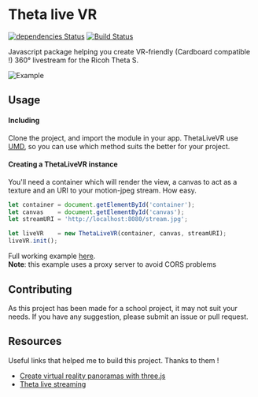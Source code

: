 # Theta live VR
[![dependencies Status](https://david-dm.org/PymZoR/ThetaLiveVR/status.svg)](https://david-dm.org/PymZoR/ThetaLiveVR) [![Build Status](https://travis-ci.org/PymZoR/ThetaLiveVR.svg)](https://travis-ci.org/PymZoR/ThetaLiveVR)  

Javascript package helping you create VR-friendly (Cardboard compatible !) 360° livestream
for the Ricoh Theta S.


![Example](https://thumbs.gfycat.com/VariableDampDutchsmoushond-size_restricted.gif)


## Usage
#### Including
Clone the project, and import the module in your app. ThetaLiveVR use [UMD](https://github.com/umdjs/umd), so you can use which method suits the better for your project.


#### Creating a ThetaLiveVR instance
You'll need a container which will render the view, a canvas to act as a texture and an URI to your motion-jpeg stream. How easy.
```js
let container = document.getElementById('container');
let canvas    = document.getElementById('canvas');
let streamURI = 'http://localhost:8080/stream.jpg';

let liveVR    = new ThetaLiveVR(container, canvas, streamURI);
liveVR.init();
```

Full working example [here](example/index.html).  
**Note**: this example uses a proxy server to avoid CORS problems




## Contributing
As this project has been made for a school project, it may not suit your needs.
If you have any suggestion, please submit an issue or pull request.


## Resources
Useful links that helped me to build this project. Thanks to them !  
* [Create virtual reality panoramas with three.js](https://www.gadgetdaily.xyz/create-virtual-reality-panoramas-with-three-js/)  
* [Theta live streaming](https://github.com/ricohapi/video-streaming-sample-app)
